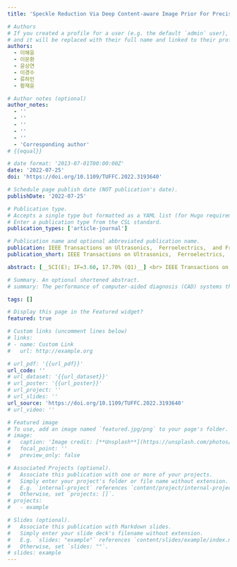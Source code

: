 ```yaml
---
title: 'Speckle Reduction Via Deep Content-aware Image Prior For Precise Breast Tumor Segmentation In An Ultrasound Image'

# Authors
# If you created a profile for a user (e.g. the default `admin` user), write the username (folder name) here
# and it will be replaced with their full name and linked to their profile.
authors:
  - 이해윤
  - 이문환
  - 윤상연
  - 이경수
  - 류하민
  - 황재윤

# Author notes (optional)
author_notes:
  - ''
  - ''
  - ''
  - ''
  - ''
  - 'Corresponding author'
# {{equal}}

# date format: '2013-07-01T00:00:00Z'
date: '2022-07-25'
doi: 'https://doi.org/10.1109/TUFFC.2022.3193640'

# Schedule page publish date (NOT publication's date).
publishDate: '2022-07-25'

# Publication type.
# Accepts a single type but formatted as a YAML list (for Hugo requirements).
# Enter a publication type from the CSL standard.
publication_types: ['article-journal']

# Publication name and optional abbreviated publication name.
publication: IEEE Transactions on Ultrasonics,  Ferroelectrics,  and Frequency Control
publication_short: IEEE Transactions on Ultrasonics,  Ferroelectrics,  and Frequency Control (TUFFC)  [__SCI(E); IF=3.60, 17.70% (Q1)__]

abstract: [__SCI(E); IF=3.60, 17.70% (Q1)__] <br> IEEE Transactions on Ultrasonics,  Ferroelectrics,  and Frequency Control (TUFFC, 2022, Vol. 69, Issue 9, pp. 2638-2650, IEEE Transactions on Ultrasonics,  Ferroelectrics,  and Frequency Control (TUFFC, 2022, Vol. 69, Issue 9, pp. 2638-2650) <br>The performance of computer-aided diagnosis (CAD) systems that are based on ultrasound imaging has been enhanced owing to the advancement in deep learning. However, because of the inherent speckle noise in ultrasound images, the ambiguous boundaries of lesions deteriorate and are difficult to distinguish, resulting in the performance degradation of CAD. Although several methods have been proposed to reduce speckle noise over decades, this task remains a challenge that must be improved to enhance the performance of CAD. In this article, we propose a deep content-aware image prior (DCAIP) with a content-aware attention module (CAAM) for superior despeckling of ultrasound images without clean images. For the image prior, we developed a CAAM to deal with the content information in an input image. In this module, super-pixel pooling (SPP) is used to give attention to salient regions in an ultrasound image. Therefore, it can provide more content information regarding the input image when compared to other attention modules. The DCAIP consists of deep learning networks based on this attention module. The DCAIP is validated by applying it as a preprocessing step for breast tumor segmentation in ultrasound images, which is one of the tasks in CAD. Our method improved the segmentation performance by 15.89% in terms of the area under the precision_ecall (PR) curve (AUPRC). The results demonstrate that our method enhances the quality of ultrasound images by effectively reducing speckle noise while preserving important information in the image, promising for the design of superior CAD systems.

# Summary. An optional shortened abstract.
# summary: The performance of computer-aided diagnosis (CAD) systems that are based on ultrasound imaging has been enhanced owing to the advancement in deep learning. However, because of the inherent speckle noise in ultrasound images, the ambiguous boundaries of lesions deteriorate and are difficult to distinguish, resulting in the performance degradation of CAD. Although several methods have been proposed to reduce speckle noise over decades, this task remains a challenge that must be improved to enhance the performance of CAD. In this article, we propose a deep content-aware image prior (DCAIP) with a content-aware attention module (CAAM) for superior despeckling of ultrasound images without clean images. For the image prior, we developed a CAAM to deal with the content information in an input image. In this module, super-pixel pooling (SPP) is used to give attention to salient regions in an ultrasound image. Therefore, it can provide more content information regarding the input image when compared to other attention modules. The DCAIP consists of deep learning networks based on this attention module. The DCAIP is validated by applying it as a preprocessing step for breast tumor segmentation in ultrasound images, which is one of the tasks in CAD. Our method improved the segmentation performance by 15.89% in terms of the area under the precision_ecall (PR) curve (AUPRC). The results demonstrate that our method enhances the quality of ultrasound images by effectively reducing speckle noise while preserving important information in the image, promising for the design of superior CAD systems.

tags: []

# Display this page in the Featured widget?
featured: true

# Custom links (uncomment lines below)
# links:
# - name: Custom Link
#   url: http://example.org

# url_pdf: '{{url_pdf}}'
url_code: ''
# url_dataset: '{{url_dataset}}'
# url_poster: '{{url_poster}}'
# url_project: ''
# url_slides: ''
url_source: 'https://doi.org/10.1109/TUFFC.2022.3193640'
# url_video: ''

# Featured image
# To use, add an image named `featured.jpg/png` to your page's folder.
# image:
#   caption: 'Image credit: [**Unsplash**](https://unsplash.com/photos/pLCdAaMFLTE)'
#   focal_point: ''
#   preview_only: false

# Associated Projects (optional).
#   Associate this publication with one or more of your projects.
#   Simply enter your project's folder or file name without extension.
#   E.g. `internal-project` references `content/project/internal-project/index.md`.
#   Otherwise, set `projects: []`.
# projects:
#   - example

# Slides (optional).
#   Associate this publication with Markdown slides.
#   Simply enter your slide deck's filename without extension.
#   E.g. `slides: "example"` references `content/slides/example/index.md`.
#   Otherwise, set `slides: ""`.
# slides: example
---
```

